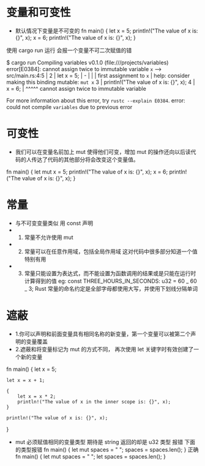 # 变量和可变性

- 默认情况下变量是不可变的
  fn main() {
  let x = 5;
  println!("The value of x is: {}", x);
  x = 6;
  println!("The value of x is: {}", x);
  }

使用 cargo run 运行 会报一个变量不可二次赋值的错

$ cargo run
Compiling variables v0.1.0 (file:///projects/variables)
error[E0384]: cannot assign twice to immutable variable `x`
--> src/main.rs:4:5
|
2 | let x = 5;
| -
| |
| first assignment to `x`
| help: consider making this binding mutable: `mut x`
3 | println!("The value of x is: {}", x);
4 | x = 6;
| ^^^^^ cannot assign twice to immutable variable

For more information about this error, try `rustc --explain E0384`.
error: could not compile `variables` due to previous error

# 可变性

- 我们可以在变量名前加上 mut 使得他们可变，增加 mut 的操作还向以后读代码的人传达了代码的其他部分将会改变这个变量值。

fn main() {
let mut x = 5;
println!("The value of x is: {}", x);
x = 6;
println!("The value of x is: {}", x);
}

# 常量

- 与不可变变量类似 用 const 声明
- 1. 常量不允许使用 mut
- 2. 常量可以在任意作用域，包括全局作用域 这对代码中很多部分知道一个值特别有用
- 3. 常量只能设置为表达式，而不能设置为函数调用的结果或是只能在运行时计算得到的值
     eg: const THREE_HOURS_IN_SECONDS: u32 = 60 _ 60 _ 3;
     Rust 常量的命名约定是全部字母都使用大写，并使用下划线分隔单词

# 遮蔽

- 1.你可以声明和前面变量具有相同名称的新变量，第一个变量可以被第二个声明的变量覆盖
- 2.遮蔽和将变量标记为 mut 的方式不同， 再次使用 let 关键字时有效创建了一个新的变量

fn main() {
let x = 5;

    let x = x + 1;

    {
        let x = x * 2;
        println!("The value of x in the inner scope is: {}", x);
    }

    println!("The value of x is: {}", x);

}

- mut 必须赋值相同的变量类型 期待是 string 返回的却是 u32 类型 报错
  下面的类型报错
  fn main() {
  let mut spaces = " ";
  spaces = spaces.len();
  }
  正确
  fn main() {
  let mut spaces = " ";
  let spaces = spaces.len();
  }
